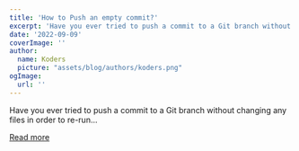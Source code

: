 ```yaml
---
title: 'How to Push an empty commit?'
excerpt: 'Have you ever tried to push a commit to a Git branch without changing any files in order to re-run...'
date: '2022-09-09'
coverImage: ''
author:
  name: Koders
  picture: "assets/blog/authors/koders.png"
ogImage:
  url: ''
---
```


Have you ever tried to push a commit to a Git branch without changing any files in order to re-run...

[Read more](https://dev.to/devsimc/how-to-push-an-empty-commit-28dd)

